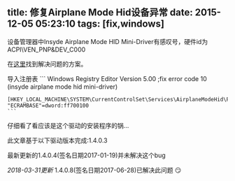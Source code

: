 title: 修复Airplane Mode Hid设备异常
date: 2015-12-05 05:23:10
tags: [fix,windows]
---
设备管理器中Insyde Airplane Mode HID Mini-Driver有感叹号，硬件id为ACPI\VEN_PNP&DEV_C000

在[这里](http://answers.microsoft.com/ru-ru/windows/forum/windows8_1-hardware/%D1%81%D0%BE%D0%B2%D0%BC%D0%B5%D1%81%D1%82%D0%B8/7812d6a2-1cc6-4912-8344-8635b5356983?auth=1)找到解决问题的方案。

导入注册表
	```
	Windows Registry Editor Version 5.00
	;fix error code 10 (insyde airplane mode hid mini-driver) 
	
	[HKEY_LOCAL_MACHINE\SYSTEM\CurrentControlSet\Services\AirplaneModeHid\Parameters]
	"ECRAMBASE"=dword:ff700100
	```
仔细看了看应该是这个驱动的安装程序的锅…

此文章基于以下驱动版本完成:1.4.0.3

最新更新的1.4.0.4(签名日期2017-01-19)并未解决这个bug

*2018-03-31更新*
1.4.0.8(签名日期2017-06-28)已解决此问题 😏